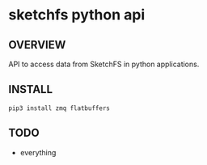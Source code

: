 # sketchfs python api
## OVERVIEW
API to access data from SketchFS in python applications.

## INSTALL
    pip3 install zmq flatbuffers

## TODO
- everything
